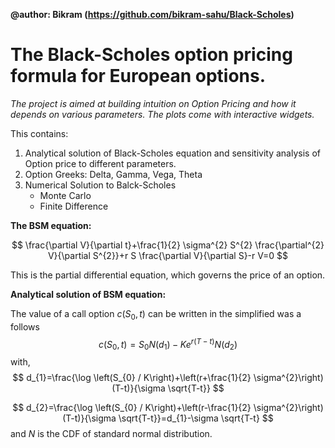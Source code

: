 **@author: Bikram (https://github.com/bikram-sahu/Black-Scholes)**

# The Black-Scholes option pricing formula for European options.

*The project is aimed at building intuition on Option Pricing and how it depends on various parameters. The plots come with interactive widgets.*

This contains:

  1. Analytical solution of Black-Scholes equation and sensitivity analysis of Option price to different parameters.
  2. Option Greeks: Delta, Gamma, Vega, Theta
  3. Numerical Solution to Balck-Scholes
	  * Monte Carlo
	  * Finite Difference


**The BSM equation:**

$$
\frac{\partial V}{\partial t}+\frac{1}{2} \sigma^{2} S^{2} \frac{\partial^{2} V}{\partial S^{2}}+r S \frac{\partial V}{\partial S}-r V=0
$$

This is the partial differential equation, which governs the price of an option.

**Analytical solution of BSM equation:**

The value of a call option $c\left(S_{0}, t\right)$ can be written in the simplified was a follows
$$
c\left(S_{0}, t\right)=S_{0} N\left(d_{1}\right)-K e^{r(T-t)} N\left(d_{2}\right)
$$
with,
$$
d_{1}=\frac{\log \left(S_{0} / K\right)+\left(r+\frac{1}{2} \sigma^{2}\right)(T-t)}{\sigma \sqrt{T-t}}
$$

$$
d_{2}=\frac{\log \left(S_{0} / K\right)+\left(r-\frac{1}{2} \sigma^{2}\right)(T-t)}{\sigma \sqrt{T-t}}=d_{1}-\sigma \sqrt{T-t}
$$
and $N$ is the CDF of standard normal distribution.
